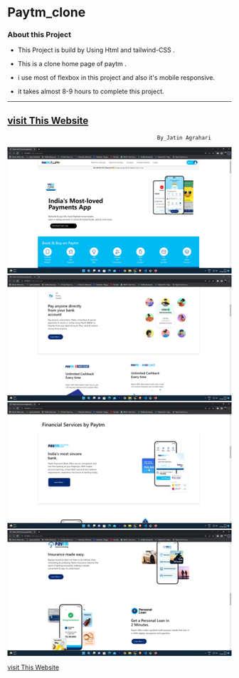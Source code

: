 
# Paytm_clone


### About this Project
- This Project is build by Using Html and tailwind-CSS .                
- This is a clone home page of paytm .
- i use most of flexbox in this project and also it's  mobile responsive.  

- it takes almost 8-9 hours to complete this project.

---
[visit This Website](https://paytm-clone-0.netlify.app/)
---
                                                   By_Jatin Agrahari

![Demo-images](https://github.com/jatin2311/Paytm-clone/blob/main/demo/SS-01.png)
![Demo-images](https://github.com/jatin2311/Paytm-clone/blob/main/demo/SS-02.png)
![Demo-images](https://github.com/jatin2311/Paytm-clone/blob/main/demo/SS-03.png)
![Demo-images](https://github.com/jatin2311/Paytm-clone/blob/main/demo/ss-04.png)

[visit This Website](https://paytm-clone-0.netlify.app/)


                                                   


